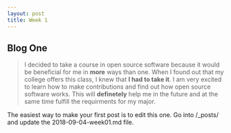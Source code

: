 ```yaml
---
layout: post
title: Week 1
---
```



## Blog One

> I decided to take a course in open source software because it would be beneficial for me in **more** ways than one. When I found out that my college offers this class, I knew that **I had to take it**. I am very excited to learn how to make contributions and find out how open source software works. This will **definetely** help me in the future and at the same time fulfill the requirments for my major. 

The easiest way to make your first post is to edit this one.
Go into /_posts/ and update the 2018-09-04-week01.md file.
